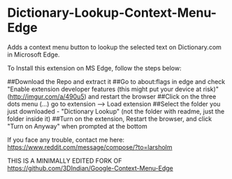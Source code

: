 # Dictionary-Lookup-Context-Menu-Edge

Adds a context menu button to lookup the selected text on Dictionary.com in Microsoft Edge. 

To Install this extension on MS Edge, follow the steps below:

##Download the Repo and extract it
##Go to about:flags in edge and check "Enable extension developer features (this might put your device at risk)" (http://imgur.com/a/490u5) and restart the browser
##Click on the three dots menu (...) go to extension --> Load extension
##Select the folder you just downloaded - "Dictionary Lookup" (not the folder with readme, just the folder inside it)
##Turn on the extension, Restart the browser, and click "Turn on Anyway" when prompted at the bottom

If you face any trouble, contact me here: https://www.reddit.com/message/compose/?to=larsholm

THIS IS A MINIMALLY EDITED FORK OF https://github.com/3DIndian/Google-Context-Menu-Edge
